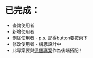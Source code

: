 # 已完成：

* 查詢使用者
* 新增使用者
* 刪除使用者 - p.s. 記得button要按兩下
* 修改使用者 - 構思設計中
* 此專案要與[這個專案](https://github.com/ytaoCrow/HW0823-back-springboot)作為後端搭配！
